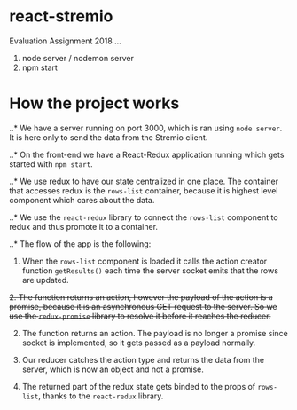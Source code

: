 # react-stremio
Evaluation Assignment 2018
...
1. node server / nodemon server
2. npm start

# How the project works
..* We have a server running on port 3000, which is ran using `node server`. It is here only to send the data from the Stremio client.

..* On the front-end we have a React-Redux application running which gets started with `npm start`.

..* We use redux to have our state centralized in one place. The container that accesses redux is the `rows-list` container, because it is highest level component which cares about the data.

..* We use the `react-redux` library to connect the `rows-list` component to redux and thus promote it to a container.

..*  The flow of the app is the following:
1. When the `rows-list` component is loaded it calls the action creator function `getResults()` each time the server socket emits that the rows are updated.

~~2. The function returns an action, however the payload of the action is a promise, because it is an asynchronous GET request to the server. So we use the `redux-promise` library to resolve it before it reaches the reducer.~~

2. The function returns an action. The payload is no longer a promise since socket is implemented, so it gets passed as a payload normally.

3. Our reducer catches the action type and returns the data from the server, which is now an object and not a promise.

4. The returned part of the redux state gets binded to the props of `rows-list`, thanks to the `react-redux` library.